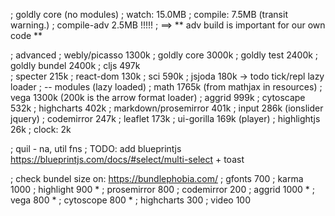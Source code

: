 
  ; goldly core (no modules)
  ; watch:      15.0MB
  ; compile:     7.5MB             (transit warning.)
  ; compile-adv  2.5MB !!!!!
  ; ==> ** adv build is important for our own code **

  ;                  advanced
  ; webly/picasso    1300k
  ; goldly core      3000k
  ; goldly test      2400k
  ; goldly bundel    2400k
  ;              cljs 497k    
  ;           specter 215k
  ;         react-dom 130k
  ;               sci 590k 
  ;            jsjoda 180k  -> todo tick/repl lazy loader
  ; -- modules (lazy loaded)
  ; math                 1765k (from mathjax in resources)
  ; vega                 1300k (200k is the arrow format loader)
  ; aggrid                999k
  ; cytoscape             532k
  ; highcharts            402k
  ; markdown/prosemirror  401k
  ; input                 286k (ionslider jquery)
  ; codemirror            247k
  ; leaflet               173k
  ; ui-gorilla            169k (player)
  ; highlightjs            26k
  ; clock:                  2k

  ; quil - na, util fns
  ; TODO: add blueprintjs https://blueprintjs.com/docs/#select/multi-select + toast

  ; check bundel size on: https://bundlephobia.com/
  ; gfonts      700
  ; karma      1000
  ; highlight   900 * 
  ; prosemirror 800
  ; codemirror  200
  ; aggrid     1000 *
  ; vega        800 *
  ; cytoscope   800 *
  ; highcharts  300
  ; video       100
